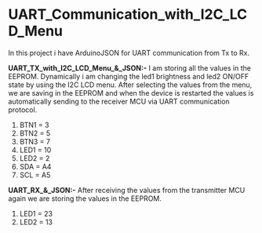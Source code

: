 # UART_Communication_with_I2C_LCD_Menu


In this project i have ArduinoJSON for UART communication from Tx to Rx.


**UART_TX_with_I2C_LCD_Menu_&_JSON:-**
I am storing all the values in the EEPROM.
Dynamically i am changing the led1 brightness and led2 ON/OFF state by using the I2C LCD menu.
After selecting the values from the menu, we are saving in the EEPROM and when the device is restarted the values is automatically sending to the receiver MCU via UART communication protocol.


1. BTN1 = 3
2. BTN2 = 5
3. BTN3 = 7
4. LED1 = 10
5. LED2 = 2
6. SDA = A4
7. SCL = A5



**UART_RX_&_JSON:-**
After receiving the values from the transmitter MCU again we are storing the values in the EEPROM.

1. LED1 = 23
2. LED2 = 13
